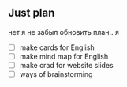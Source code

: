 ## Just plan
нет я не забыл обновить план.. я 
- [ ] make cards for English 
- [ ] make mind map for English 
- [ ] make crad for website slides
- [ ] ways of brainstorming
